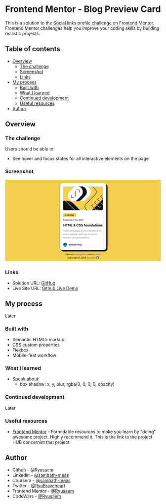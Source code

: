 # Frontend Mentor - Blog Preview Card

This is a solution to the [Social links profile challenge on Frontend Mentor](https://www.frontendmentor.io/challenges/social-links-profile-UG32l9m6dQ). Frontend Mentor challenges help you improve your coding skills by building realistic projects.

## Table of contents

- [Overview](#overview)
  - [The challenge](#the-challenge)
  - [Screenshot](#screenshot)
  - [Links](#links)
- [My process](#my-process)
  - [Built with](#built-with)
  - [What I learned](#what-i-learned)
  - [Continued development](#continued-development)
  - [Useful resources](#useful-resources)
- [Author](#author)

## Overview

### The challenge

Users should be able to:

- See hover and focus states for all interactive elements on the page

### Screenshot

![Screenshot Project](/design/screenshot.png)

### Links

- Solution URL: [GitHub](https://github.com/Ryusaem/html-blog-preview-card)
- Live Site URL: [Github Live Demo](https://ryusaem.github.io/html-blog-preview-card/)

## My process

Later

### Built with

- Semantic HTML5 markup
- CSS custom properties
- Flexbox
- Mobile-first workflow

### What I learned

- Speak about:
  - box shadow: x, y, blur, rgba(0, 0, 0, 0, opacity)

### Continued development

Later

### Useful resources

- [Frontend Mentor](https://www.frontendmentor.io/challenges/blog-preview-card-ckPaj01IcS/hub) - Formidable resources to make you learn by "doing" awesome project. Highly recommend it. This is the link to the project HUB concernint that project.

## Author

- Github - [@Ryusaem](https://github.com/Ryusaem)
- Linkedin - [@sambath-meas](https://www.linkedin.com/in/sambath-meas)
- Coursera - [@sambath-meas](https://www.coursera.org/learner/sambath-meas)
- Twitter - [@RyuBraveheart](https://twitter.com/RyuBraveheart)
- Frontend Mentor - [@Ryusaem](https://www.frontendmentor.io/profile/Ryusaem)
- CodeWars - [@Ryusaem](https://www.codewars.com/users/Ryusaem)
